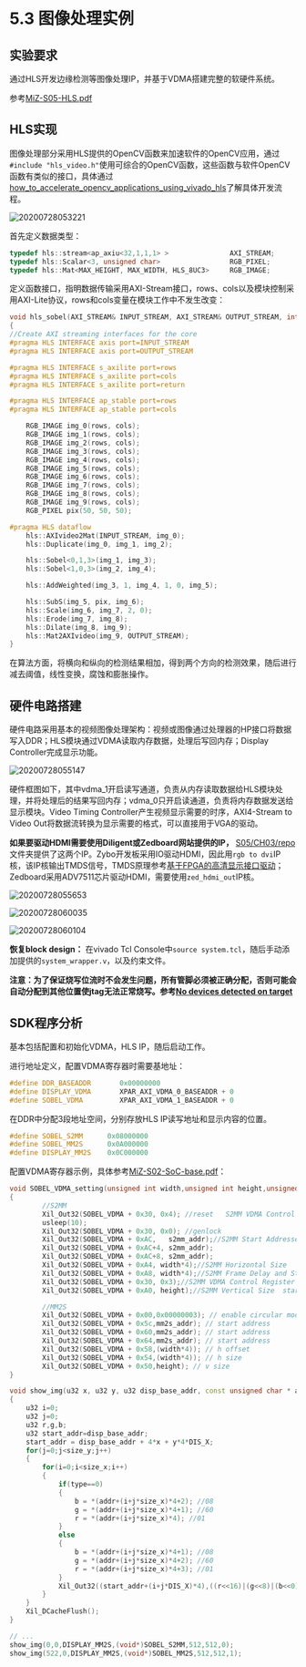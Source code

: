 # 5.3	图像处理实例

## 实验要求

通过HLS开发边缘检测等图像处理IP，并基于VDMA搭建完整的软硬件系统。

参考[MiZ-S05-HLS.pdf](../../reference/MiZ-S05-HLS.pdf)

## HLS实现

图像处理部分采用HLS提供的OpenCV函数来加速软件的OpenCV应用，通过`#include "hls_video.h"`使用可综合的OpenCV函数，这些函数与软件OpenCV函数有类似的接口，具体通过[how_to_accelerate_opencv_applications_using_vivado_hls](https://www.macrogroup.ru/sites/default/files/uploads/files_and_docs/how_to_accelerate_opencv_applications_using_vivado_hls.pdf)了解具体开发流程。

![20200728053221](https://raw.githubusercontent.com/wxiang357/Image/master/20200728053221.png)

首先定义数据类型：

```C++
typedef hls::stream<ap_axiu<32,1,1,1> >               AXI_STREAM;
typedef hls::Scalar<3, unsigned char>                 RGB_PIXEL;
typedef hls::Mat<MAX_HEIGHT, MAX_WIDTH, HLS_8UC3>     RGB_IMAGE;
```

定义函数接口，指明数据传输采用AXI-Stream接口，rows、cols以及模块控制采用AXI-Lite协议，rows和cols变量在模块工作中不发生改变：

```C++
void hls_sobel(AXI_STREAM& INPUT_STREAM, AXI_STREAM& OUTPUT_STREAM, int rows, int cols)
{
//Create AXI streaming interfaces for the core
#pragma HLS INTERFACE axis port=INPUT_STREAM
#pragma HLS INTERFACE axis port=OUTPUT_STREAM

#pragma HLS INTERFACE s_axilite port=rows
#pragma HLS INTERFACE s_axilite port=cols
#pragma HLS INTERFACE s_axilite port=return

#pragma HLS INTERFACE ap_stable port=rows
#pragma HLS INTERFACE ap_stable port=cols

    RGB_IMAGE img_0(rows, cols);
    RGB_IMAGE img_1(rows, cols);
    RGB_IMAGE img_2(rows, cols);
    RGB_IMAGE img_3(rows, cols);
    RGB_IMAGE img_4(rows, cols);
    RGB_IMAGE img_5(rows, cols);
    RGB_IMAGE img_6(rows, cols);
    RGB_IMAGE img_7(rows, cols);
    RGB_IMAGE img_8(rows, cols);
    RGB_IMAGE img_9(rows, cols);
    RGB_PIXEL pix(50, 50, 50);

#pragma HLS dataflow
    hls::AXIvideo2Mat(INPUT_STREAM, img_0);
    hls::Duplicate(img_0, img_1, img_2);

    hls::Sobel<0,1,3>(img_1, img_3);
    hls::Sobel<1,0,3>(img_2, img_4);

    hls::AddWeighted(img_3, 1, img_4, 1, 0, img_5);

    hls::SubS(img_5, pix, img_6);
    hls::Scale(img_6, img_7, 2, 0);
    hls::Erode(img_7, img_8);
    hls::Dilate(img_8, img_9);
    hls::Mat2AXIvideo(img_9, OUTPUT_STREAM);
}
```

在算法方面，将横向和纵向的检测结果相加，得到两个方向的检测效果，随后进行减去阈值，线性变换，腐蚀和膨胀操作。

## 硬件电路搭建

硬件电路采用基本的视频图像处理架构：视频或图像通过处理器的HP接口将数据写入DDR；HLS模块通过VDMA读取内存数据，处理后写回内存；Display Controller完成显示功能。

![20200728055147](https://raw.githubusercontent.com/wxiang357/Image/master/20200728055147.png)

硬件框图如下，其中vdma_1开启读写通道，负责从内存读取数据给HLS模块处理，并将处理后的结果写回内存；vdma_0只开启读通道，负责将内存数据发送给显示模块。Video Timing Controller产生视频显示需要的时序，AXI4-Stream to Video Out将数据流转换为显示需要的格式，可以直接用于VGA的驱动。

**如果要驱动HDMI需要使用Diligent或Zedboard网站提供的IP，** [S05/CH03/repo](./repo)文件夹提供了这两个IP。Zybo开发板采用IO驱动HDMI，因此用`rgb to dvi`IP核，该IP核输出TMDS信号，TMDS原理参考[基于FPGA的高清显示接口驱动](https://www.cnblogs.com/ninghechuan/archive/2018/01/26/8353827.html)；Zedboard采用ADV7511芯片驱动HDMI，需要使用`zed_hdmi_out`IP核。

![20200728055653](https://raw.githubusercontent.com/wxiang357/Image/master/20200728055653.png)

![20200728060035](https://raw.githubusercontent.com/wxiang357/Image/master/20200728060035.png)

![20200728060104](https://raw.githubusercontent.com/wxiang357/Image/master/20200728060104.png)

**恢复block design：**
在vivado Tcl Console中`source system.tcl`，随后手动添加提供的`system_wrapper.v`，以及约束文件。

**注意：为了保证烧写位流时不会发生问题，所有管脚必须被正确分配，否则可能会自动分配到其他位置使jtag无法正常烧写。参考[No devices detected on target](https://forums.xilinx.com/t5/FPGA-Configuration/Labtools-27-3165-error-but-FPGA-is-programmed/td-p/917729)**

## SDK程序分析

基本包括配置和初始化VDMA，HLS IP，随后启动工作。

进行地址定义，配置VDMA寄存器时需要基地址：

```C++
#define DDR_BASEADDR       0x00000000
#define DISPLAY_VDMA       XPAR_AXI_VDMA_0_BASEADDR + 0
#define SOBEL_VDMA		   XPAR_AXI_VDMA_1_BASEADDR + 0
```

在DDR中分配3段地址空间，分别存放HLS IP读写地址和显示内容的位置。

```C++
#define SOBEL_S2MM		0x08000000
#define SOBEL_MM2S		0x0A000000
#define DISPLAY_MM2S	0x0C000000
```

配置VDMA寄存器示例，具体参考[MiZ-S02-SoC-base.pdf](../../reference/MiZ-S02-SoC-base.pdf)：

```C++
void SOBEL_VDMA_setting(unsigned int width,unsigned int height,unsigned int s2mm_addr,unsigned int mm2s_addr)
{
	    //S2MM
		Xil_Out32(SOBEL_VDMA + 0x30, 0x4); //reset   S2MM VDMA Control Register
	    usleep(10);
	    Xil_Out32(SOBEL_VDMA + 0x30, 0x0); //genlock
	    Xil_Out32(SOBEL_VDMA + 0xAC,   s2mm_addr);//S2MM Start Addresses
	    Xil_Out32(SOBEL_VDMA + 0xAC+4, s2mm_addr);
	    Xil_Out32(SOBEL_VDMA + 0xAC+8, s2mm_addr);
	    Xil_Out32(SOBEL_VDMA + 0xA4, width*4);//S2MM Horizontal Size
	    Xil_Out32(SOBEL_VDMA + 0xA8, width*4);//S2MM Frame Delay and Stride
	    Xil_Out32(SOBEL_VDMA + 0x30, 0x3);//S2MM VDMA Control Register
	    Xil_Out32(SOBEL_VDMA + 0xA0, height);//S2MM Vertical Size  start an S2M

		//MM2S
	    Xil_Out32(SOBEL_VDMA + 0x00,0x00000003); // enable circular mode
	    Xil_Out32(SOBEL_VDMA + 0x5c,mm2s_addr); // start address
	    Xil_Out32(SOBEL_VDMA + 0x60,mm2s_addr); // start address
	    Xil_Out32(SOBEL_VDMA + 0x64,mm2s_addr); // start address
	    Xil_Out32(SOBEL_VDMA + 0x58,(width*4)); // h offset
	    Xil_Out32(SOBEL_VDMA + 0x54,(width*4)); // h size
	    Xil_Out32(SOBEL_VDMA + 0x50,height); // v size
}
```
```C++
void show_img(u32 x, u32 y, u32 disp_base_addr, const unsigned char * addr, u32 size_x, u32 size_y,u32 type)
{
	u32 i=0;
	u32 j=0;
	u32 r,g,b;
	u32 start_addr=disp_base_addr;
	start_addr = disp_base_addr + 4*x + y*4*DIS_X;
	for(j=0;j<size_y;j++)
	{
		for(i=0;i<size_x;i++)
		{
			if(type==0)
			{
				b = *(addr+(i+j*size_x)*4+2); //08
				g = *(addr+(i+j*size_x)*4+1); //60
				r = *(addr+(i+j*size_x)*4); //01
			}
			else
			{
				b = *(addr+(i+j*size_x)*4+1); //08
				g = *(addr+(i+j*size_x)*4+2); //60
				r = *(addr+(i+j*size_x)*4+3); //01
			}
			Xil_Out32((start_addr+(i+j*DIS_X)*4),((r<<16)|(g<<8)|(b<<0)|0x0));
		}
	}
	Xil_DCacheFlush();
}

// ...
show_img(0,0,DISPLAY_MM2S,(void*)SOBEL_S2MM,512,512,0);
show_img(522,0,DISPLAY_MM2S,(void*)SOBEL_MM2S,512,512,1);

```